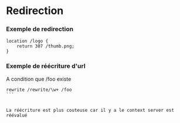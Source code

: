 # Redirection

### Exemple de redirection 

```
location /logo {
    return 307 /thumb.png;
}
```


### Exemple de réécriture d'url 
A condition que /foo existe
````
rewrite /rewrite/\w+ /foo
```


La réécriture est plus couteuse car il y a le context server est réévalué